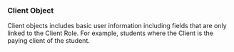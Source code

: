 ### Client Object

Client objects includes basic user information including fields that are only linked to the
Client Role. For example, students where the Client is the paying client of the student. 

